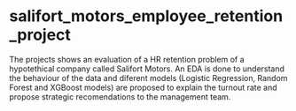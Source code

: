 # salifort_motors_employee_retention_project
The projects shows an evaluation of a HR retention problem of a hypotethical company called Salifort Motors. An EDA is done to understand the behaviour of the data and diferent models (Logistic Regression, Random Forest and XGBoost models) are proposed to explain the turnout rate and propose strategic recomendations to the management team.
